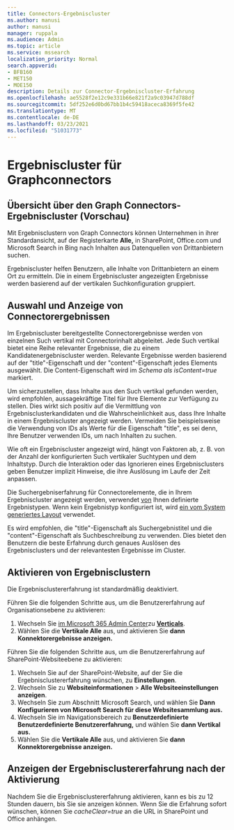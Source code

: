 ```yaml
---
title: Connectors-Ergebniscluster
ms.author: manusi
author: manusi
manager: ruppala
ms.audience: Admin
ms.topic: article
ms.service: mssearch
localization_priority: Normal
search.appverid:
- BFB160
- MET150
- MOE150
description: Details zur Connector-Ergebniscluster-Erfahrung
ms.openlocfilehash: ae5528f2e12c9e331b66e821f2a9c03947d788df
ms.sourcegitcommit: 5df252e6d0bd67bb1b4c59418aceca8369f5fe42
ms.translationtype: MT
ms.contentlocale: de-DE
ms.lasthandoff: 03/23/2021
ms.locfileid: "51031773"
---
```

# <a name="graph-connectors-result-cluster"></a>Ergebniscluster für Graphconnectors

## <a name="overview-of-the-graph-connectors-result-cluster-preview"></a>Übersicht über den Graph Connectors-Ergebniscluster (Vorschau)  

Mit Ergebnisclustern von Graph Connectors können Unternehmen in ihrer Standardansicht, auf der Registerkarte **Alle,** in SharePoint, Office.com und Microsoft Search in Bing nach Inhalten aus Datenquellen von Drittanbietern suchen.

Ergebniscluster helfen Benutzern, alle Inhalte von Drittanbietern an einem Ort zu ermitteln. Die in einem Ergebniscluster angezeigten Ergebnisse werden basierend auf der vertikalen Suchkonfiguration gruppiert.

## <a name="how-connector-results-are-selected-and-displayed"></a>Auswahl und Anzeige von Connectorergebnissen

Im Ergebniscluster bereitgestellte Connectorergebnisse werden von einzelnen Such vertikal mit Connectorinhalt abgeleitet. Jede Such vertikal bietet eine Reihe relevanter Ergebnisse, die zu einem Kandidatenergebniscluster werden. Relevante Ergebnisse werden basierend auf der "title"-Eigenschaft und der "content"-Eigenschaft jedes Elements ausgewählt. Die Content-Eigenschaft wird im *Schema als isContent=true* markiert.

Um sicherzustellen, dass Inhalte aus den Such vertikal gefunden werden, wird empfohlen, aussagekräftige Titel für Ihre Elemente zur Verfügung zu stellen. Dies wirkt sich positiv auf die Vermittlung von Ergebnisclusterkandidaten und die Wahrscheinlichkeit aus, dass Ihre Inhalte in einem Ergebniscluster angezeigt werden. Vermeiden Sie beispielsweise die Verwendung von IDs als Werte für die Eigenschaft "title", es sei denn, Ihre Benutzer verwenden IDs, um nach Inhalten zu suchen.

Wie oft ein Ergebniscluster angezeigt wird, hängt von Faktoren ab, z. B. von der Anzahl der konfigurierten Such vertikaler Suchtypen und dem Inhaltstyp. Durch die Interaktion oder das Ignorieren eines Ergebnisclusters geben Benutzer implizit Hinweise, die ihre Auslösung im Laufe der Zeit anpassen.

Die Suchergebniserfahrung für Connectorelemente, die in Ihrem Ergebniscluster angezeigt werden, verwendet [von](./customize-search-page.md#create-your-own-result-type) Ihnen definierte Ergebnistypen. Wenn kein Ergebnistyp konfiguriert ist, wird [ein vom System generiertes Layout](./customize-search-page.md#default-search-result-layout) verwendet. 

Es wird empfohlen, die "title"-Eigenschaft als Suchergebnistitel und die "content"-Eigenschaft als Suchbeschreibung zu verwenden. Dies bietet den Benutzern die beste Erfahrung durch genaues Auslösen des Ergebnisclusters und der relevantesten Ergebnisse im Cluster. 

## <a name="enable-result-clusters"></a>Aktivieren von Ergebnisclustern
  
Die Ergebnisclustererfahrung ist standardmäßig deaktiviert.  

Führen Sie die folgenden Schritte aus, um die Benutzererfahrung auf Organisationsebene zu aktivieren:

1. Wechseln Sie [im Microsoft 365 Admin Center](https://admin.microsoft.com)zu [**Verticals**](https://admin.microsoft.com/Adminportal/Home#/MicrosoftSearch/verticals).
2. Wählen Sie die **Vertikale Alle** aus, und aktivieren Sie **dann Konnektorergebnisse anzeigen.** 


Führen Sie die folgenden Schritte aus, um die Benutzererfahrung auf SharePoint-Websiteebene zu aktivieren:

1. Wechseln Sie auf der SharePoint-Website, auf der Sie die Ergebnisclustererfahrung wünschen, zu **Einstellungen**.
2. Wechseln Sie zu **Websiteinformationen** > **Alle Websiteeinstellungen anzeigen**.
3. Wechseln Sie zum Abschnitt Microsoft Search, und wählen Sie **Dann Konfigurieren von Microsoft Search für diese Websitesammlung aus.**
4. Wechseln Sie im Navigationsbereich zu **Benutzerdefinierte Benutzerdefinierte Benutzererfahrung,** und wählen Sie **dann Vertikal aus.**
5. Wählen Sie die **Vertikale Alle** aus, und aktivieren Sie **dann Konnektorergebnisse anzeigen.**

## <a name="view-the-result-cluster-experience-after-it-is-enabled"></a>Anzeigen der Ergebnisclustererfahrung nach der Aktivierung

Nachdem Sie die Ergebnisclustererfahrung aktivieren, kann es bis zu 12 Stunden dauern, bis Sie sie anzeigen können. Wenn Sie die Erfahrung sofort wünschen, können Sie *cacheClear=true* an die URL in SharePoint und Office anhängen.